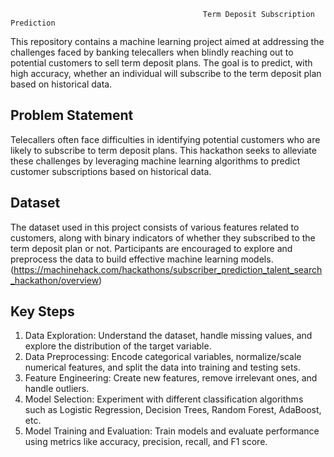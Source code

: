                                                Term Deposit Subscription Prediction
This repository contains a machine learning project aimed at addressing the challenges faced by banking telecallers when blindly reaching out to potential customers to sell term deposit plans. The goal is to predict, with high accuracy, whether an individual will subscribe to the term deposit plan based on historical data.

## Problem Statement
Telecallers often face difficulties in identifying potential customers who are likely to subscribe to term deposit plans. This hackathon seeks to alleviate these challenges by leveraging machine learning algorithms to predict customer subscriptions based on historical data.

## Dataset
The dataset used in this project consists of various features related to customers, along with binary indicators of whether they subscribed to the term deposit plan or not. Participants are encouraged to explore and preprocess the data to build effective machine learning models.(https://machinehack.com/hackathons/subscriber_prediction_talent_search_hackathon/overview)

## Key Steps
1.	Data Exploration: Understand the dataset, handle missing values, and explore the distribution of the target variable.
2.	Data Preprocessing: Encode categorical variables, normalize/scale numerical features, and split the data into training and testing sets.
3.	Feature Engineering: Create new features, remove irrelevant ones, and handle outliers.
4.	Model Selection: Experiment with different classification algorithms such as Logistic Regression, Decision Trees, Random Forest, AdaBoost, etc.
5.	Model Training and Evaluation: Train models and evaluate performance using metrics like accuracy, precision, recall, and F1 score.

